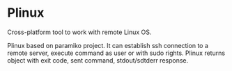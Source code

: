 # Plinux

Cross-platform tool to work with remote Linux OS.

Plinux based on paramiko project. It can establish ssh connection to a remote server, execute command as user or with sudo rights. Plinux returns object with exit code, sent command, stdout/sdtderr response.
